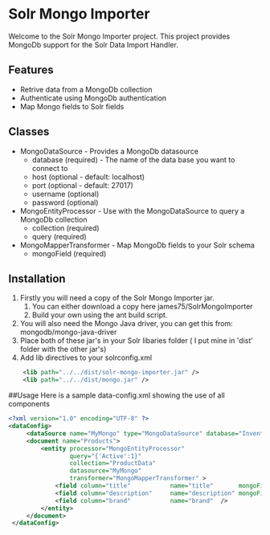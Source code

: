 # Solr Mongo Importer
Welcome to the Solr Mongo Importer project. This project provides MongoDb support for the Solr Data Import Handler.

## Features
* Retrive data from a MongoDb collection
* Authenticate using MongoDb authentication
* Map Mongo fields to Solr fields

## Classes

* MongoDataSource - Provides a MongoDb datasource
    * database (required) - The name of the data base you want to connect to
    * host (optional - default: localhost)
    * port (optional - default: 27017)
    * username (optional)
    * password (optional)
* MongoEntityProcessor - Use with the MongoDataSource to query a MongoDb collection
    * collection (required)
    * query (required)
* MongoMapperTransformer - Map MongoDb fields to your Solr schema
    * mongoField (required)

## Installation
1. Firstly you will need a copy of the Solr Mongo Importer jar.
    1. You can either download a copy here
     james75/SolrMongoImporter
    2. Build your own using the ant build script.
2. You will also need the Mongo Java driver, you can get this from:
   mongodb/mongo-java-driver
3. Place both of these jar's in your Solr libaries folder ( I put mine in 'dist' folder with the other jar's)
4. Add lib directives to your solrconfig.xml

```xml
    <lib path="../../dist/solr-mongo-importer.jar" />
    <lib path="../../dist/mongo.jar" />
```

##Usage
Here is a sample data-config.xml showing the use of all components
```xml
<?xml version="1.0" encoding="UTF-8" ?>
<dataConfig>
     <dataSource name="MyMongo" type="MongoDataSource" database="Inventory" />
     <document name="Products">
         <entity processor="MongoEntityProcessor"
                 query="{'Active':1}"
                 collection="ProductData"
                 datasource="MyMongo"
                 transformer="MongoMapperTransformer" >
             <field column="title"           name="title"       mongoField="Title"/>
             <field column="description"     name="description" mongoField="Long Description"/>
             <field column="brand"           name="brand"  />
         </entity>
     </document>
 </dataConfig>
```
